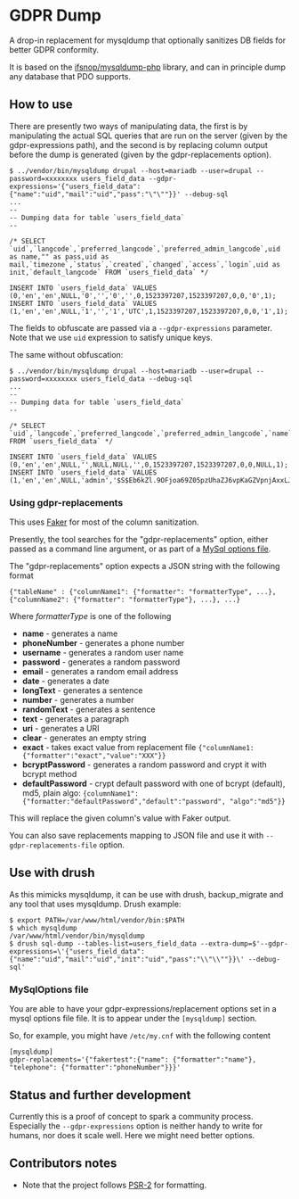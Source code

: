 # GDPR Dump

A drop-in replacement for mysqldump that optionally sanitizes DB fields for better GDPR conformity.

It is based on the [ifsnop/mysqldump\-php](https://github.com/ifsnop/mysqldump-php) library, 
and can in principle dump any database that PDO supports. 

## How to use

There are presently two ways of manipulating data, 
the first is by manipulating the actual SQL queries that are run on the server (given by the gdpr-expressions path), 
and the second is by replacing column output before the dump is generated (given by the gdpr-replacements option).


```
$ ../vendor/bin/mysqldump drupal --host=mariadb --user=drupal --password=xxxxxxxx users_field_data --gdpr-expressions='{"users_field_data":{"name":"uid","mail":"uid","pass":"\"\""}}' --debug-sql
...
--
-- Dumping data for table `users_field_data`
--

/* SELECT `uid`,`langcode`,`preferred_langcode`,`preferred_admin_langcode`,uid as name,"" as pass,uid as mail,`timezone`,`status`,`created`,`changed`,`access`,`login`,uid as init,`default_langcode` FROM `users_field_data` */

INSERT INTO `users_field_data` VALUES (0,'en','en',NULL,'0','','0','',0,1523397207,1523397207,0,0,'0',1);
INSERT INTO `users_field_data` VALUES (1,'en','en',NULL,'1','','1','UTC',1,1523397207,1523397207,0,0,'1',1);
```

The fields to obfuscate are passed via a `--gdpr-expressions` parameter.
Note that we use `uid` expression to satisfy unique keys.

The same without obfuscation:

```
$ ../vendor/bin/mysqldump drupal --host=mariadb --user=drupal --password=xxxxxxxx users_field_data --debug-sql
...
--
-- Dumping data for table `users_field_data`
--

/* SELECT `uid`,`langcode`,`preferred_langcode`,`preferred_admin_langcode`,`name`,`pass`,`mail`,`timezone`,`status`,`created`,`changed`,`access`,`login`,`init`,`default_langcode` FROM `users_field_data` */

INSERT INTO `users_field_data` VALUES (0,'en','en',NULL,'',NULL,NULL,'',0,1523397207,1523397207,0,0,NULL,1);
INSERT INTO `users_field_data` VALUES (1,'en','en',NULL,'admin','$S$Eb6kZl.9OFjoa69Z05pzUhaZJ6vpKaGZVpnjAxxLJ7ip0zOwanEV','admin@example.com','UTC',1,1523397207,1523397207,0,0,'admin@example.com',1);
```

### Using gdpr-replacements

This uses [Faker](https://packagist.org/packages/fzaninotto/faker) for most of the column sanitization.

Presently, the tool searches for the "gdpr-replacements" option, either passed as a command line argument, or as part of a [MySql options file](https://dev.mysql.com/doc/refman/8.0/en/option-files.html).

The "gdpr-replacements" option expects a JSON string with the following format

```
{"tableName" : {"columnName1": {"formatter": "formatterType", ...}, {"columnName2": {"formatter": "formatterType"}, ...}, ...}
```
Where *formatterType* is one of the following
* **name** - generates a name
* **phoneNumber** - generates a phone number
* **username** - generates a random user name
* **password** - generates a random password
* **email** - generates a random email address
* **date** - generates a date
* **longText** - generates a sentence
* **number** - generates a number
* **randomText** - generates a sentence
* **text** - generates a paragraph
* **uri** - generates a URI
* **clear** - generates an empty string
* **exact** - takes exact value from replacement file `{"columnName1: {"formatter":"exact","value":"XXX"}}`
* **bcryptPassword** - generates a random password and crypt it with bcrypt method
* **defaultPassword** - crypt default password with one of bcrypt (default), md5, plain algo: `{columnName1": {"formatter:"defaultPassword","default":"password", "algo":"md5"}}`

This will replace the given column's value with Faker output.

You can also save replacements mapping to JSON file and use it with `--gdpr-replacements-file` option.

## Use with drush

As this mimicks mysqldump, it can be use with drush, backup_migrate and any tool that uses mysqldump.
Drush example:

```
$ export PATH=/var/www/html/vendor/bin:$PATH
$ which mysqldump
/var/www/html/vendor/bin/mysqldump
$ drush sql-dump --tables-list=users_field_data --extra-dump=$'--gdpr-expressions=\'{"users_field_data":{"name":"uid","mail":"uid","init":"uid","pass":"\\"\\""}}\' --debug-sql'
```

### MySqlOptions file

You are able to have your gdpr-expressions/replacement options set in a mysql options file file.
It is to appear under the `[mysqldump]` section.

So, for example, you might have `/etc/my.cnf` with the following content

```
[mysqldump]
gdpr-replacements='{"fakertest":{"name": {"formatter":"name"}, "telephone": {"formatter":"phoneNumber"}}}'

```

## Status and further development

Currently this is a proof of concept to spark a community process.
Especially the `--gdpr-expressions` option is neither handy to write for humans, nor does it scale well.
Here we might need better options.

## Contributors notes

* Note that the project follows [PSR-2](https://www.php-fig.org/psr/psr-2/) for formatting. 

